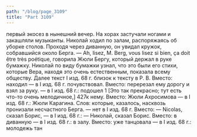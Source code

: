 ```yaml
---
path: "/blog/page_3109"
title: "Part 3109"
---
```


 первый экосез в нынешний вечер. На хорах застучали ногами и закашляли музыканты. Николай ходил по залам, распоряжаясь об уборке столов. Проходя через диванную, он увидал кружок, собравшийся около Берга.
— Ah, lisez, М. Berg, vous lisez si bien, ça doit être très poétique, говорила Жюли Бергу, который держал в руке бумажку. Николай по виду бумажки узнал, что это были его стихи, которые Вера, находя это очень естественным, показала всему обществу. Далее текст I изд. 68 г. близок к тексту в Р. В. Вместо: находил — в I изд. 68 г. почувствовал. Вместо: перерезал ему дорогу и взял за руку. — в I изд. 68 г.: подошел 1 [Это так прекрасно; тут есть что-то очень мелодичное,]
427к нему. Вместо: Жюли Ахросимова — в I изд. 68 г.: Жюли Карагина. Слов: которые, казалось, насквозь пронизали несчастного Берга. — нет в I изд. 68 г. Вместо: — Nicolas, сказал Борис, — в I изд. 68 г.: — Николай, сказал Борис. Вместо: в диванную — в I изд. 68 г.: в залу. Вместо: уже танцовала — в I изд. 68 г.: молодежь тан
